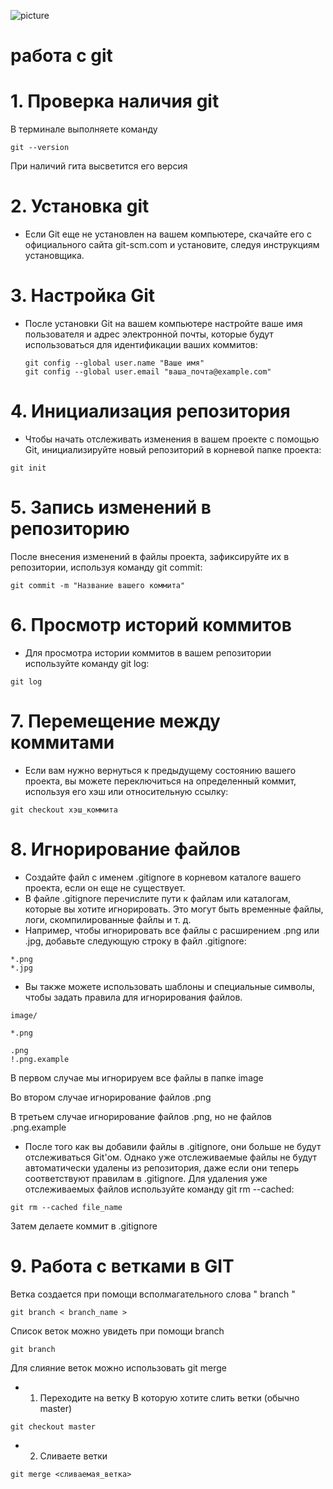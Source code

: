 ![picture](logo@2x-1.png)

# работа с git

# 1. Проверка наличия git 

В терминале выполняете команду 

```
git --version

```

При наличий гита высветится его версия

# 2. Установка git 

* Если Git еще не установлен на вашем компьютере, скачайте его с официального сайта git-scm.com и установите, следуя инструкциям установщика.

# 3. Настройка Git

* После установки Git на вашем компьютере настройте ваше имя пользователя и адрес электронной почты, которые будут использоваться для идентификации ваших коммитов:
  
  ```
  git config --global user.name "Ваше имя"
  git config --global user.email "ваша_почта@example.com"
  ```

# 4. Инициализация репозитория

* Чтобы начать отслеживать изменения в вашем проекте с помощью Git, инициализируйте новый репозиторий в корневой папке проекта:

```
git init
```

# 5. Запись изменений в репозиторию

После внесения изменений в файлы проекта, зафиксируйте их в репозитории, используя команду git commit:

```
git commit -m "Название вашего коммита"
```

# 6. Просмотр историй коммитов

* Для просмотра истории коммитов в вашем репозитории используйте команду git log:

```
git log
```

# 7. Перемещение между коммитами

* Если вам нужно вернуться к предыдущему состоянию вашего проекта, вы можете переключиться на определенный коммит, используя его хэш или относительную ссылку:

```
git checkout хэш_коммита
```

# 8. Игнорирование файлов

* Создайте файл с именем .gitignore в корневом каталоге вашего проекта, если он еще не существует.
* В файле .gitignore перечислите пути к файлам или каталогам, которые вы хотите игнорировать. Это могут быть временные файлы, логи, скомпилированные файлы и т. д.
* Например, чтобы игнорировать все файлы с расширением .png или .jpg, добавьте следующую строку в файл .gitignore:
```
*.png
*.jpg
```
* Вы также можете использовать шаблоны и специальные символы, чтобы задать правила для игнорирования файлов.
```
image/

*.png

.png
!.png.example
```
В первом случае мы игнорируем все файлы в папке image

Во втором случае игнорирование файлов .png

В третьем случае игнорирование файлов .png, но не файлов .png.example

* После того как вы добавили файлы в .gitignore, они больше не будут отслеживаться Git'ом. Однако уже отслеживаемые файлы не будут автоматически удалены из репозитория, даже если они теперь соответствуют правилам в .gitignore. Для удаления уже отслеживаемых файлов используйте команду git rm --cached:
```
git rm --cached file_name
```
Затем делаете коммит в .gitignore

# 9. Работа с ветками в GIT 

Ветка создается при помощи всполмагательного слова " branch "

```
git branch < branch_name >
```

Список веток можно увидеть при помощи branch

```
git branch
```
Для слияние веток можно использовать git merge 

* 1.  Переходите на ветку В которую хотите слить ветки (обычно master)
```
git checkout master
```

* 2. Сливаете ветки
```
git merge <сливаемая_ветка>
```
